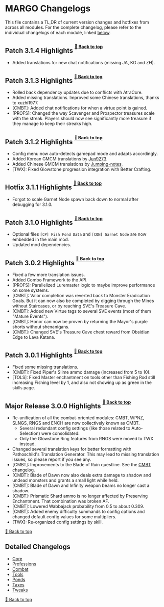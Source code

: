 ﻿# MARGO Changelogs

This file contains a TL;DR of current version changes and hotfixes from across all modules. For the complete changelog, please refer to the individual changelogs of each module, linked [below](#detailed-changelogs).

## Patch 3.1.4 Highlights <sup><sup>[🔼 Back to top](#margo-changelogs)</sup></sup>

* Added translations for new chat notifications (missing JA, KO and ZH).

## Patch 3.1.3 Highlights <sup><sup>[🔼 Back to top](#margo-changelogs)</sup></sup>

* Rolled back dependency updates due to conflicts with AtraCore.
* Added missing translations. Improved some Chinese translations, thanks to xuzhi1977.
* [CMBT]: Added chat notifications for when a virtue point is gained.
* [PROFS]: Changed the way Scavenger and Prospector treasures scale with the streak. Players should now see significantly more treasure if they manage to keep their streaks high.

## Patch 3.1.2 Highlights <sup><sup>[🔼 Back to top](#margo-changelogs)</sup></sup>

* Config menu now auto-detects gamepad mode and adapts accordingly.
* Added Korean GMCM translations by [Jun9273](https://github.com/Jun9273).
* Added Chinese GMCM translations by [Jumping-notes](https://github.com/Jumping-notes).
* [TWX]: Fixed Glowstone progression integration with Better Crafting.

## Hotfix 3.1.1 Highlights <sup><sup>[🔼 Back to top](#margo-changelogs)</sup></sup>

* Forgot to scale Garnet Node spawn back down to normal after debugging for 3.1.0.

## Patch 3.1.0 Highlights <sup><sup>[🔼 Back to top](#margo-changelogs)</sup></sup>

* Optional files `[CP] Fish Pond Data` and `[CON] Garnet Node` are now embedded in the main mod.
* Updated mod dependencies.

## Patch 3.0.2 Highlights <sup><sup>[🔼 Back to top](#margo-changelogs)</sup></sup>

* Fixed a few more translation issues.
* Added Combo Framework to the API.
* [PROFS]: Parallelized Luremaster logic to maybe improve performance on some systems.
* [CMBT]: Valor completion was reverted back to Monster Eradication Goals. But it can now also be completed by digging through the Mines without Staircases, or by reaching SVE's Treasure Cave.
* [CMBT]: Added new Virtue tags to several SVE events (most of them "Mature Events").
* [CMBT]: Honor can now be proven by returning the Mayor's purple shorts without shenanigans.
* [CMBT]: Changed SVE's Treasure Cave chest reward from Obsidian Edge to Lava Katana.

## Patch 3.0.1 Highlights <sup><sup>[🔼 Back to top](#margo-changelogs)</sup></sup>

* Fixed some missing translations.
* [CMBT]: Fixed Piper's Slime ammo damage (increased from 5 to 10).
* [TOLS]: Fixed Master enchantment on tools other than Fishing Rod still increasing Fishing level by 1, and also not showing up as green in the skills page.

## Major Release 3.0.0 Highlights <sup><sup>[🔼 Back to top](#margo-changelogs)</sup></sup>

* Re-unification of all the combat-oriented modules: CMBT, WPNZ, SLNGS, RNGS and ENCH are now collectively known as CMBT.
    * Several redundant config settings (like those related to Auto-Selection) were consolidated.
    * Only the Glowstone Ring features from RNGS were moved to TWX instead.
* Changed several translation keys for better formatting with Pathoschild's Translation Generator. This may lead to missing translation issues, so please report if you see any.
* [CMBT]: Improvements to the Blade of Ruin questline. See the [CMBT changelog](Modules/Combat/CHANGELOG.md#3_0_0).
* [CMBT]: Blade of Dawn now also deals extra damage to shadow and undead monsters and grants a small light while held.
* [CMBT]: Blade of Dawn and Infinity weapon beams no longer cast a shadow.
* [CMBT]: Prismatic Shard ammo is no longer affected by Preserving Enchantment. That combination was broken AF.
* [CMBT]: Lowered Wabbajack probability from 0.5 to about 0.309.
* [CMBT]: Added enemy difficulty summands to config options and changed default config values for some multipliers.
* [TWX]: Re-organized config settings by skill.

[🔼 Back to top](#cmbt-changelog)

## Detailed Changelogs

* [Core](Modules/Core/CHANGELOG.md)
* [Professions](Modules/Professions/CHANGELOG.md)
* [Combat](Modules/Combat/CHANGELOG.md)
* [Tools](Modules/Tools/CHANGELOG.md)
* [Ponds](Modules/Ponds/CHANGELOG.md)
* [Taxes](Modules/Taxes/CHANGELOG.md)
* [Tweaks](Modules/Tweex/CHANGELOG.md)

[🔼 Back to top](#margo-changelogs)